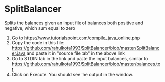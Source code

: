 # SplitBalancer
Splits the balances given an input file of balances both positive and negative, which sum equal to zero

1. Go to https://www.tutorialspoint.com/compile_java_online.php
2. Copy the code in this file: https://github.com/rahulkota1993/SplitBalancer/blob/master/SplitBalancer.java and paste it in "source file tab" in the above link
3. Go to STDIN tab in the link and paste the input balances, similar to https://github.com/rahulkota1993/SplitBalancer/blob/master/balances.txt
4. Click on Execute. You should see the output in the window.
